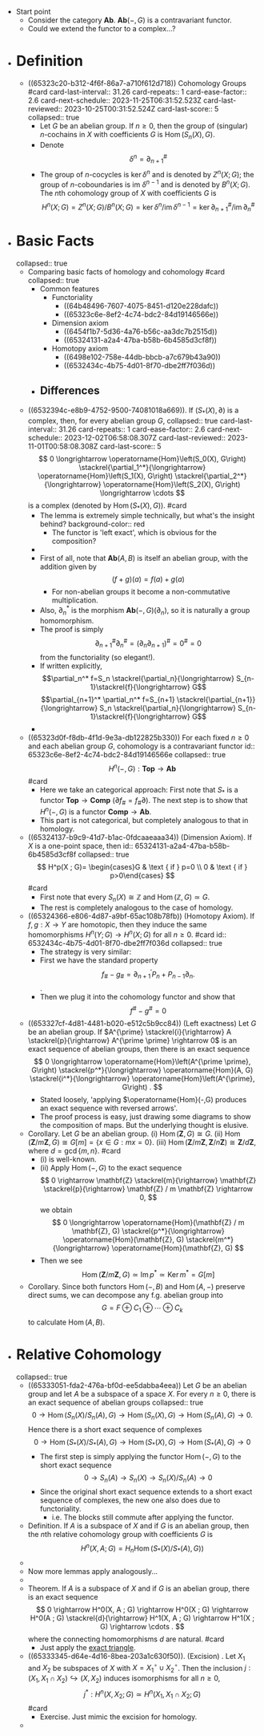 - Start point
	- Consider the category $\mathbf {Ab}$.
	  $\mathbf{Ab}(-,G)$ is a contravariant functor.
	- Could we extend the functor to a complex...?
- # Definition
	- ((65323c20-b312-4f6f-86a7-a710f612d718)) Cohomology Groups #card
	  card-last-interval:: 31.26
	  card-repeats:: 1
	  card-ease-factor:: 2.6
	  card-next-schedule:: 2023-11-25T06:31:52.523Z
	  card-last-reviewed:: 2023-10-25T00:31:52.524Z
	  card-last-score:: 5
	  collapsed:: true
		- Let $G$ be an abelian group. If $n \geq 0$, then the group of (singular) $n$-cochains in $X$ with coefficients $G$ is $\operatorname{Hom}\left(S_n(X), G\right)$.
		- Denote 
		  $$
		  \delta^n=\partial_{n+1}^{\#}
		  $$
		- The group of $n$-cocycles is $\operatorname{ker} \delta^n$ and is denoted by $Z^n(X ; G)$; the group of $n$-coboundaries is im $\delta^{n-1}$ and is denoted by $B^n(X ; G)$. The $n$th cohomology group of $X$ with coefficients $G$ is
		  $$
		  H^n(X ; G)=Z^n(X ; G) / B^n(X ; G)=\operatorname{ker} \delta^n / \operatorname{im} \delta^{n-1}=\operatorname{ker} \partial_{n+1}^{\#} / \operatorname{im} \partial_n^{\#}
		  $$
- # Basic Facts
  collapsed:: true
	- Comparing basic facts of homology and cohomology #card
	  collapsed:: true
		- Common features
			- Functoriality
				- ((64b48496-7607-4075-8451-d120e228dafc))
				- ((65323c6e-8ef2-4c74-bdc2-84d19146566e))
			- Dimension axiom
				- ((6454f1b7-5d36-4a76-b56c-aa3dc7b2515d))
				- ((65324131-a2a4-47ba-b58b-6b4585d3cf8f))
			- Homotopy axiom
				- ((6498e102-758e-44db-bbcb-a7c679b43a90))
				- ((6532434c-4b75-4d01-8f70-dbe2ff7f036d))
		- Differences
			-
	- ((6532394c-e8b9-4752-9500-74081018a669)). If $\left(S_*(X), \partial\right)$ is a complex, then, for every abelian group $G$,
	  collapsed:: true
	  card-last-interval:: 31.26
	  card-repeats:: 1
	  card-ease-factor:: 2.6
	  card-next-schedule:: 2023-12-02T06:58:08.307Z
	  card-last-reviewed:: 2023-11-01T00:58:08.308Z
	  card-last-score:: 5
	  $$
	  0 \longrightarrow \operatorname{Hom}\left(S_0(X), G\right) \stackrel{\partial_1^*}{\longrightarrow} \operatorname{Hom}\left(S_1(X), G\right) \stackrel{\partial_2^*}{\longrightarrow} \operatorname{Hom}\left(S_2(X), G\right) \longrightarrow \cdots
	  $$
	  is a complex (denoted by $\operatorname{Hom}\left(S_*(X), G\right)$). #card
		- The lemma is extremely simple technically, but what's the insight behind?
		  background-color:: red
			- The functor is 'left exact', which is obvious for the composition?
		-
		- First of all, note that $\mathbf{Ab}(A,B)$ is itself an abelian group, with the addition given by
		  $$(f+g)(a)=f(a)+g(a)$$
			- For non-abelian groups it become a non-commutative multiplication.
		- Also, $\partial_n^*$ is the morphism $\mathbf{Ab}(-,G)(\partial_n)$, so it is naturally a group homomorphism.
		- The proof is simply
		  $$
		  \partial_{n+1}^{\#} \partial_n^{\#}=\left(\partial_n \partial_{n+1}\right)^{\#}=0^{\#}=0
		  $$
		  from the functoriality (so elegant!).
		- If written explicitly,
		  $$\partial_n^* f=S_n \stackrel{\partial_n}{\longrightarrow} S_{n-1}\stackrel{f}{\longrightarrow} G$$
		  $$\partial_{n+1}^* \partial_n^* f=S_{n+1} \stackrel{\partial_{n+1}}{\longrightarrow} S_n \stackrel{\partial_n}{\longrightarrow} S_{n-1}\stackrel{f}{\longrightarrow} G$$
		-
	- ((65323d0f-f8db-4f1d-9e3a-db122825b330)) For each fixed $n \geq 0$ and each abelian group $G$, cohomology is a contravariant functor
	  id:: 65323c6e-8ef2-4c74-bdc2-84d19146566e
	  collapsed:: true
	  $$
	  H^n(-,G): \mathbf{T o p} \rightarrow \mathbf{A b}
	  $$ #card
		- Here we take an categorical approach:
		  First note that $S_*$ is a functor $\mathbf{Top} \to \mathbf{Comp}$ ($\partial f_\#=f_\# \partial$). The next step is to show that $H^n(-,G)$ is a functor $\mathbf{Comp} \to \mathbf{Ab}$.
		- This part is not categorical, but completely analogous to that in homology.
	- ((65324137-b9c9-41d7-b1ac-0fdcaaeaaa34)) (Dimension Axiom). If $X$ is a one-point space, then
	  id:: 65324131-a2a4-47ba-b58b-6b4585d3cf8f
	  collapsed:: true
	  $$
	  H^p(X ; G)= \begin{cases}G & \text { if } p=0 \\ 0 & \text { if } p>0\end{cases}
	  $$ #card
		- First note that every $S_n(X) \cong \mathbb{Z}$ and $\operatorname{Hom}(\mathbb Z,G) \simeq G$.
		- The rest is completely analogous to the case of homology.
	- ((65324366-e806-4d87-a9bf-65ac108b78fb)) (Homotopy Axiom). If $f, g: X \rightarrow Y$ are homotopic, then they induce the same homomorphisms $H^n(Y ; G) \rightarrow H^n(X ; G)$ for all $n \geq 0$. #card
	  id:: 6532434c-4b75-4d01-8f70-dbe2ff7f036d
	  collapsed:: true
		- The strategy is very similar:
		- First we have the standard property
		  $$
		  f_{\#}-g_{\#}=\partial_{n+1}^{\prime} P_n+P_{n-1} \partial_n .
		  $$.
		- Then we plug it into the cohomology functor and show that
		  $$f^\# - g^\#=0$$
	- ((653327cf-4d81-4481-b020-e512c5b9cc84)) (Left exactness) Let $G$ be an abelian group. If $A^{\prime} \stackrel{i}{\rightarrow} A \stackrel{p}{\rightarrow} A^{\prime \prime} \rightarrow 0$ is an exact sequence of abelian groups, then there is an exact sequence
	  $$
	  0 \longrightarrow \operatorname{Hom}\left(A^{\prime \prime}, G\right) \stackrel{p^*}{\longrightarrow} \operatorname{Hom}(A, G) \stackrel{i^*}{\longrightarrow} \operatorname{Hom}\left(A^{\prime}, G\right) .
	  $$
		- Stated loosely, 'applying $\operatorname{Hom}(-,G) produces an exact sequence with reversed arrows'.
		- The proof process is easy, just drawing some diagrams to show the composition of maps. But the underlying thought is elusive.
	- Corollary. Let $G$ be an abelian group.
	  (i) $\operatorname{Hom}(\mathbf{Z}, G) \cong G$.
	  (ii) $\operatorname{Hom}(\mathbf{Z} / m \mathbf{Z}, G) \cong G[m]=\{x \in G: m x=0\}$.
	  (iii) $\operatorname{Hom}(\mathbf{Z} / m \mathbf{Z}, \mathbf{Z} / n \mathbf{Z}) \cong \mathbf{Z} / d \mathbf{Z}$, where $d=\operatorname{gcd}\{m, n\}$. #card
		- (i) is well-known.
		- (ii) Apply $\operatorname{Hom}(-, G)$ to the exact sequence
		  $$
		  0 \rightarrow \mathbf{Z} \stackrel{m}{\rightarrow} \mathbf{Z} \stackrel{p}{\rightarrow} \mathbf{Z} / m \mathbf{Z} \rightarrow 0,
		  $$
		  we obtain
		  $$
		  0 \longrightarrow \operatorname{Hom}(\mathbf{Z} / m \mathbf{Z}, G) \stackrel{p^*}{\longrightarrow} \operatorname{Hom}(\mathbf{Z}, G) \stackrel{m^*}{\longrightarrow} \operatorname{Hom}(\mathbf{Z}, G)
		  $$
		- Then we see
		  $$\operatorname{Hom}(\mathbf{Z} / m \mathbf{Z}, G) \simeq \operatorname{Im} p^* \simeq \operatorname{Ker} m^* =G[m] $$
	- Corollary. Since both functors $\operatorname{Hom}(-, B)$ and $\operatorname{Hom}(A, -)$ preserve direct sums, we can decompose any f.g. abelian group into 
	  $$
	  G=F \oplus C_1 \oplus \cdots \oplus C_k
	  $$
	  to calculate $\operatorname{Hom}(A,B)$.
- # Relative Cohomology
  collapsed:: true
	- ((65333051-fda2-476a-bf0d-ee5dabba4eea)) Let $G$ be an abelian group and let $A$ be a subspace of a space $X$. For every $n \geq 0$, there is an exact sequence of abelian groups
	  collapsed:: true
	  $$
	  0 \rightarrow \operatorname{Hom}\left(S_n(X) / S_n(A), G\right) \rightarrow \operatorname{Hom}\left(S_n(X), G\right) \rightarrow \operatorname{Hom}\left(S_n(A), G\right) \rightarrow 0 .
	  $$
	  Hence there is a short exact sequence of complexes
	  $$
	  0 \rightarrow \operatorname{Hom}\left(S_*(X) / S_*(A), G\right) \rightarrow \operatorname{Hom}\left(S_*(X), G\right) \rightarrow \operatorname{Hom}\left(S_*(A), G\right) \rightarrow 0
	  $$
		- The first step is simply applying the functor $\operatorname{Hom}(-,G)$ to the short exact sequence
		  $$
		  0 \rightarrow S_n(A) \rightarrow S_n(X) \rightarrow S_n(X) / S_n(A) \rightarrow 0
		  $$
		- Since the original short exact sequence extends to a short exact sequence of complexes, the new one also does due to functoriality.
			- i.e. The blocks still commute after applying the functor.
	- Definition. If $A$ is a subspace of $X$ and if $G$ is an abelian group, then the $n$th relative cohomology group with coefficients $G$ is
	  $$
	  \left.H^n(X, A ; G)=H_n \operatorname{Hom}\left(S_*(X) / S_*(A), G\right)\right)
	  $$
	-
	- Now more lemmas apply analogously...
	-
	- Theorem. If $A$ is a subspace of $X$ and if $G$ is an abelian group, there is an exact sequence
	  $$
	  0 \rightarrow H^0(X, A ; G) \rightarrow H^0(X ; G) \rightarrow H^0(A ; G) \stackrel{d}{\rightarrow} H^1(X, A ; G) \rightarrow H^1(X ; G) \rightarrow \cdots .
	  $$
	  where the connecting homomorphisms $d$ are natural. #card
		- Just apply the [exact triangle](((64b48492-3720-4903-af07-d9b768a34a2f))).
	- ((65333345-d64e-4d16-8bea-203a1c630f50)). (Excision) . Let $X_1$ and $X_2$ be subspaces of $X$ with $X=X_1^\circ \cup X_2^\circ$. Then the inclusion $j:\left(X_1, X_1 \cap X_2\right) \hookrightarrow\left(X, X_2\right)$ induces isomorphisms for all $n \geq 0$,
	  $$
	  j^*: H^n\left(X, X_2 ; G\right) \simeq H^n\left(X_1, X_1 \cap X_2 ; G\right)
	  $$ #card
		- Exercise. Just mimic the excision for homology.
	-
